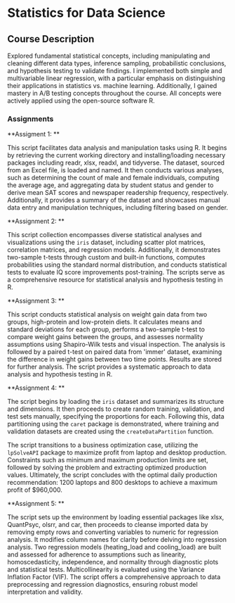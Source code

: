 # Statistics for Data Science

## Course Description
Explored fundamental statistical concepts, including manipulating and cleaning different data types, inference sampling, probabilistic conclusions, and hypothesis testing to validate findings. I implemented both simple and multivariable linear regression, with a particular emphasis on distinguishing their applications in statistics vs. machine learning. Additionally, I gained mastery in A/B testing concepts throughout the course. All concepts were actively applied using the open-source software R.

### Assignments

**Assigment 1: **

This script facilitates data analysis and manipulation tasks using R. It begins by retrieving the current working directory and installing/loading necessary packages including readr, xlsx, readxl, and tidyverse. The dataset, sourced from an Excel file, is loaded and named. It then conducts various analyses, such as determining the count of male and female individuals, computing the average age, and aggregating data by student status and gender to derive mean SAT scores and newspaper readership frequency, respectively. Additionally, it provides a summary of the dataset and showcases manual data entry and manipulation techniques, including filtering based on gender.

**Assignment 2: **

This script collection encompasses diverse statistical analyses and visualizations using the `iris` dataset, including scatter plot matrices, correlation matrices, and regression models. Additionally, it demonstrates two-sample t-tests through custom and built-in functions, computes probabilities using the standard normal distribution, and conducts statistical tests to evaluate IQ score improvements post-training. The scripts serve as a comprehensive resource for statistical analysis and hypothesis testing in R.

**Assignment 3: **

This script conducts statistical analysis on weight gain data from two groups, high-protein and low-protein diets. It calculates means and standard deviations for each group, performs a two-sample t-test to compare weight gains between the groups, and assesses normality assumptions using Shapiro-Wilk tests and visual inspection. The analysis is followed by a paired t-test on paired data from 'immer' dataset, examining the difference in weight gains between two time points. Results are stored for further analysis. The script provides a systematic approach to data analysis and hypothesis testing in R.

**Assignment 4: **

The script begins by loading the `iris` dataset and summarizes its structure and dimensions. It then proceeds to create random training, validation, and test sets manually, specifying the proportions for each. Following this, data partitioning using the `caret` package is demonstrated, where training and validation datasets are created using the `createDataPartition` function. 

The script transitions to a business optimization case, utilizing the `lpSolveAPI` package to maximize profit from laptop and desktop production. Constraints such as minimum and maximum production limits are set, followed by solving the problem and extracting optimized production values. Ultimately, the script concludes with the optimal daily production recommendation: 1200 laptops and 800 desktops to achieve a maximum profit of $960,000.

**Assignment 5: **

The script sets up the environment by loading essential packages like xlsx, QuantPsyc, olsrr, and car, then proceeds to cleanse imported data by removing empty rows and converting variables to numeric for regression analysis. It modifies column names for clarity before delving into regression analysis. Two regression models (heating_load and cooling_load) are built and assessed for adherence to assumptions such as linearity, homoscedasticity, independence, and normality through diagnostic plots and statistical tests. Multicollinearity is evaluated using the Variance Inflation Factor (VIF). The script offers a comprehensive approach to data preprocessing and regression diagnostics, ensuring robust model interpretation and validity.

